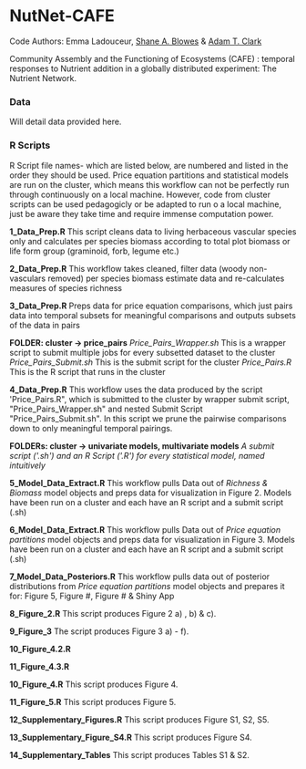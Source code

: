 # NutNet-CAFE

Code Authors: Emma Ladouceur, [Shane A. Blowes](https://github.com/sablowes) & [Adam T. Clark](https://github.com/adamtclark)
 
Community Assembly and the Functioning of Ecosystems (CAFE) : temporal responses to Nutrient addition in a globally distributed experiment: The Nutrient Network.

### Data
Will detail data provided here.

### **R Scripts** 
R Script file names- which are listed below, are numbered and listed in the order they should be used. Price equation partitions and statistical models are run on the cluster, which means this workflow can not be perfectly run through continuously on a local machine. However, code from cluster scripts can be used pedagogicly or be adapted to run o a local machine, just be aware they take time and require immense computation power.

**1_Data_Prep.R** This script cleans data to living herbaceous vascular species only and calculates per species biomass according to total plot biomass or life form group (graminoid, forb, legume etc.)

**2_Data_Prep.R** This workflow takes cleaned, filter data (woody non-vasculars removed) per species biomass estimate data and re-calculates measures of species richness

**3_Data_Prep.R** Preps data for price equation comparisons, which just pairs data into temporal subsets for meaningful comparisons and outputs subsets of the data in pairs

**FOLDER: cluster -> price_pairs**
*Price_Pairs_Wrapper.sh* This is a wrapper script to submit multiple jobs for every subsetted dataset to the cluster
*Price_Pairs_Submit.sh* This is the submit script for the cluster
*Price_Pairs.R* This is the R script that runs in the cluster

**4_Data_Prep.R** This workflow uses the data produced by the script 'Price_Pairs.R", which is submitted to the cluster by wrapper submit script, "Price_Pairs_Wrapper.sh" and nested Submit Script "Price_Pairs_Submit.sh". In this script we prune the pairwise comparisons down to only meaningful temporal pairings.

**FOLDERs: cluster -> univariate models, multivariate models**
*A submit script ('.sh') and an R Script ('.R') for every statistical model, named intuitively*

**5_Model_Data_Extract.R** This workflow pulls Data out of *Richness & Biomass* model objects and preps data for visualization in Figure 2. Models have been run on a cluster and each have an R script and a submit script (.sh)

**6_Model_Data_Extract.R** This workflow pulls Data out of *Price equation partitions* model objects and preps data for visualization in Figure 3. Models have been run on a cluster and each have an R script and a submit script (.sh)

**7_Model_Data_Posteriors.R** This workflow pulls data out of posterior  distributions from *Price equation partitions* model objects and prepares it for: Figure 5, Figure #, Figure # & Shiny App

**8_Figure_2.R** This script produces Figure 2 a) , b) & c).

**9_Figure_3**  The script produces Figure 3 a) - f).

**10_Figure_4.2.R**

**11_Figure_4.3.R**

**10_Figure_4.R** This script produces Figure 4.

**11_Figure_5.R** This script produces Figure 5.

**12_Supplementary_Figures.R** This script produces Figure S1, S2, S5.

**13_Supplementary_Figure_S4.R** This script produces Figure S4.

**14_Supplementary_Tables** This script produces Tables S1 & S2.






